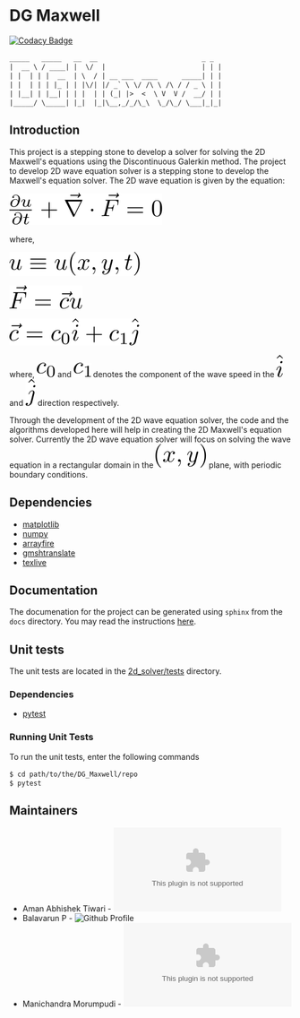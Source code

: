 
# DG Maxwell

[![Codacy Badge](https://api.codacy.com/project/badge/Grade/8c3103477eb74f1a9d5a87c6b59c220f)](https://www.codacy.com/app/aman2official/DG_Maxwell?utm_source=github.com&amp;utm_medium=referral&amp;utm_content=amanabt/DG_Maxwell&amp;utm_campaign=Badge_Grade)

```
_____   _____   __  __                          _ _ 
|  __ \ / ____| |  \/  |                        | | |
| |  | | |  __  | \  / | __ ___  ____      _____| | |
| |  | | | |_ | | |\/| |/ _` \ \/ /\ \ /\ / / _ \ | |
| |__| | |__| | | |  | | (_| |>  <  \ V  V /  __/ | |
|_____/ \_____| |_|  |_|\__,_/_/\_\  \_/\_/ \___|_|_|
```

## Introduction
This project is a stepping stone to develop a solver for solving
the 2D Maxwell's equations using the Discontinuous Galerkin method.
The project to develop 2D wave equation solver is a stepping stone
to develop the Maxwell's equation solver. The 2D wave equation is
given by the equation:

![2d_wave_eqn](./.svgs/2d_wave_eqn.svg )

where,

![u](./.svgs/u.svg )

![F](./.svgs/F.svg )

![c](./.svgs/c.svg )

where, ![c_0](./.svgs/c_0.svg ) and ![c_1](./.svgs/c_1.svg ) denotes
the component of the wave speed in the ![hat_i](./.svgs/hat_i.svg )
and ![hat_j](./.svgs/hat_j.svg ) direction respectively.

Through the development of the 2D wave equation solver, the code and
the algorithms developed here will help in creating the 2D Maxwell's
equation solver. Currently the 2D wave equation solver will focus on
solving the wave equation in a rectangular domain in the
![xy](./.svgs/x_y.svg "x_y") plane, with periodic boundary conditions.

## Dependencies
- [matplotlib](https://matplotlib.org/)
- [numpy](http://www.numpy.org/)
- [arrayfire](http://arrayfire.org)
- [gmshtranslate](https://github.com/amanabt/gmshtranslator)
- [texlive](https://www.tug.org/texlive/)

## Documentation
The documenation for the project can be generated using `sphinx`
from the `docs` directory. You may read the instructions
[here](./docs/README.md).

## Unit tests
The unit tests are located in the
[2d_solver/tests](https://github.com/amanabt/DG_Maxwell/edit/2d_wave_solver/2d_solver/tests)
directory.

### Dependencies
- [pytest](https://docs.pytest.org/en/latest/#)

### Running Unit Tests
To run the unit tests, enter the following commands
```
$ cd path/to/the/DG_Maxwell/repo
$ pytest
```


## Maintainers
- Aman Abhishek Tiwari - ![aman@quazartech.com](aman@quazartech.com)
- Balavarun P - ![Github Profile](https://github.com/balavarun5)
- Manichandra Morumpudi - ![mani@quazartech.com](mani@quazartech.com)
